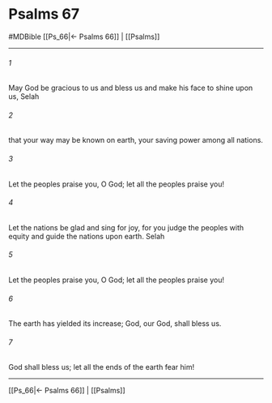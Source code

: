 # Psalms 67
#MDBible
[[Ps_66|← Psalms 66]] | [[Psalms]]

***

###### 1 
May God be gracious to us and bless us and make his face to shine upon us, Selah 

###### 2 
that your way may be known on earth, your saving power among all nations. 

###### 3 
Let the peoples praise you, O God; let all the peoples praise you! 

###### 4 
Let the nations be glad and sing for joy, for you judge the peoples with equity and guide the nations upon earth. Selah 

###### 5 
Let the peoples praise you, O God; let all the peoples praise you! 

###### 6 
The earth has yielded its increase; God, our God, shall bless us. 

###### 7 
God shall bless us; let all the ends of the earth fear him! 

***

[[Ps_66|← Psalms 66]] | [[Psalms]]

